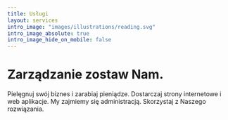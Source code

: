 ```yaml
---
title: Usługi
layout: services
intro_image: "images/illustrations/reading.svg"
intro_image_absolute: true
intro_image_hide_on_mobile: false
---
```


# Zarządzanie zostaw Nam.

Pielęgnuj swój biznes i zarabiaj pieniądze. Dostarczaj strony internetowe i web aplikacje. My zajmiemy się administracją. Skorzystaj z Naszego rozwiązania.
